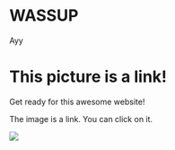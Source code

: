 # WASSUP
Ayy
<html>
<head>
<title>
The title of the webpage
</title>
</head>
<body>
<h1>This picture is a link!</h1>
Get ready for this awesome website!
<p>The image is a link. You can click on it.</p>
<a href="https://dunmanhigh.moe.edu.sg/"> 
<image src="heart.gif" >
</a>
</body>
</html>
